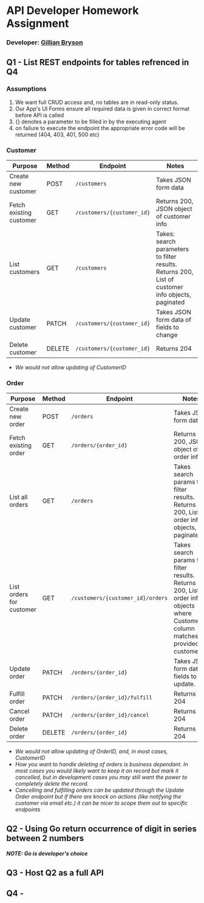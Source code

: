 # API Developer Homework Assignment 
### Developer: [Gillian Bryson](mailto:gillianfbryson@gmail.com)

## Q1 - List REST endpoints for tables refrenced in Q4
### Assumptions
1. We want full CRUD access and, no tables are in read-only status.
2. Our App's UI Forms ensure all required data is given in correct format before API is called
3. {} denotes a parameter to be filled in by the executing agent
4. on failure to execute the endpoint the appropriate error code will be returned (404, 403, 401, 500 etc)

### Customer
| Purpose                 | Method | Endpoint                   | Notes                                                                                             |
|-------------------------|--------|----------------------------|---------------------------------------------------------------------------------------------------|
| Create new customer     | POST   | `/customers`               | Takes JSON form data                                                                              |
| Fetch existing customer | GET    | `/customers/{customer_id}` | Returns 200, JSON object of customer info                                                         |
| List customers          | GET    | `/customers`               | Takes: search parameters to filter results. Returns 200, List of customer info objects, paginated |
| Update customer         | PATCH  | `/customers/{customer_id}` | Takes JSON form data of fields to change                                                          |
| Delete customer         | DELETE | `/customers/{customer_id}` | Returns 204                                                                                       |
- _We would not allow updating of CustomerID_
### Order
| Purpose                  | Method | Endpoint                           | Notes                                                                                                                               | 
|--------------------------|--------|------------------------------------|-------------------------------------------------------------------------------------------------------------------------------------|
| Create new order         | POST   | `/orders`                          | Takes JSON form data                                                                                                                |
| Fetch existing order     | GET    | `/orders/{order_id}`               | Returns 200, JSON object of order info                                                                                              |
| List all orders          | GET    | `/orders`                          | Takes search params to filter results. Returns 200, List of order info objects, paginated                                           |
| List orders for customer | GET    | `/customers/{customer_id}/orders`  | Takes search params to filter results. Returns 200, List of order info objects where CustomerID column matches provided customer_id |
| Update order             | PATCH  | `/orders/{order_id}`               | Takes JSON form data of fields to update.                                                                                           |
| Fulfill order            | PATCH  | `/orders/{order_id}/fulfill`       | Returns 204                                                                                                                         |
| Cancel order             | PATCH  | `/orders/{order_id}/cancel`        | Returns 204                                                                                                                         |
| Delete order             | DELETE | `/orders/{order_id}`               | Returns 204                                                                                                                         |
- _We would not allow updating of OrderID, and, in most cases, CustomerID_
- _How you want to handle deleting of orders is business dependant. In most cases you would likely want to keep it on record but mark it cancelled, but in development cases you may still want the power to completely delete the record._
- _Cancelling and fulfilling orders can be updated through the Update Order endpoint but if there are knock on actions (like notifying the customer via email etc.) it can be nicer to scope them out to specific endpoints_

## Q2 - Using Go return occurrence of digit in series between 2 numbers
#### _NOTE: Go is developer's choice_


## Q3 - Host Q2 as a full API

## Q4 - 
